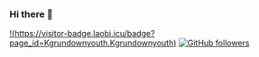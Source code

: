 ### Hi there 👋
[!(https://visitor-badge.laobi.icu/badge?page_id=Kgrundownyouth.Kgrundownyouth)](https://github.com/Kgrundownyouth) [![GitHub followers](https://img.shields.io/github/followers/Kgrundownyouth.svg?style=social&label=Follow)](https://github.com/Kgrundownyouth?tab=followers)
